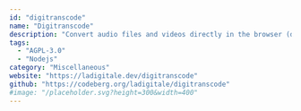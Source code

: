 ```yaml
---
id: "digitranscode"
name: "Digitranscode"
description: "Convert audio files and videos directly in the browser (documentation in French)."
tags:
  - "AGPL-3.0"
  - "Nodejs"
category: "Miscellaneous"
website: "https://ladigitale.dev/digitranscode"
github: "https://codeberg.org/ladigitale/digitranscode"
#image: "/placeholder.svg?height=300&width=400"
---
```


